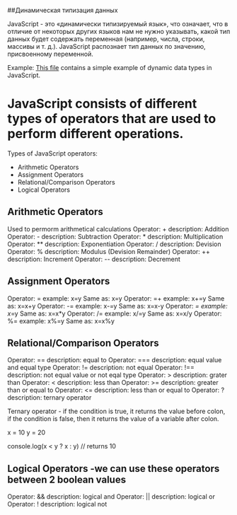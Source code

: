 ##Динамическая типизация данных

JavaScript - это «динамически типизируемый язык», что означает, что в отличие от некоторых других языков нам не нужно указывать, какой тип данных будет содержать переменная (например, числа, строки, массивы и т. д.). JavaScript распознает тип данных по значению, присвоенному переменной.

Example: [This file](C:\workspace\it-switcher\dynamicDataTypes.js) contains a simple example of dynamic data types in JavaScript.

# JavaScript consists of different types of operators that are used to perform different operations.

Types of JavaScript operators:

- Arithmetic Operators
- Assignment Operators
- Relational/Comparison Operators
- Logical Operators

## Arithmetic Operators

Used to permorm arithmetical calculations
Operator: + description: Addition
Operator: - description: Subtraction
Operator: \* description: Multiplication
Operator: \*\* description: Exponentiation
Operator: / description: Devision
Operator: % description: Modulus (Devision Remainder)
Operator: ++ description: Increment
Operator: -- description: Decrement

## Assignment Operators

Operator: = example: x=y Same as: x=y
Operator: =+ example: x+=y Same as: x=x+y
Operator: -= example: x-=y Same as: x=x-y
Operator: _= example: x_=y Same as: x=x\*y
Operator: /= example: x/=y Same as: x=x/y
Operator: %= example: x%=y Same as: x=x%y

## Relational/Comparison Operators

Operator: == description: equal to
Operator: === description: equal value and equal type
Operator: != description: not equal
Operator: !== description: not equal value or not eqal type
Operator: > description: grater than
Operator: < description: less than
Operator: >= description: greater than or equal to
Operator: <= description: less than or equal to
Operator: ? description: ternary operator

Ternary operator - if the condition is true, it returns the value before colon, if the condition is false, then it returns the value of a variable after colon.

x = 10
y = 20

console.log(x < y ? x : y) // returns 10

## Logical Operators -we can use these operators between 2 boolean values

Operator: && description: logical and
Operator: || description: logical or
Operator: ! description: logical not
